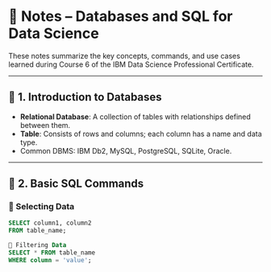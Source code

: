 # 📝 Notes – Databases and SQL for Data Science

These notes summarize the key concepts, commands, and use cases learned during Course 6 of the IBM Data Science Professional Certificate.

---

## 🔹 1. Introduction to Databases

- **Relational Database**: A collection of tables with relationships defined between them.
- **Table**: Consists of rows and columns; each column has a name and data type.
- Common DBMS: IBM Db2, MySQL, PostgreSQL, SQLite, Oracle.

---

## 🔹 2. Basic SQL Commands

### 🧾 Selecting Data
```sql
SELECT column1, column2
FROM table_name;

🧪 Filtering Data
SELECT * FROM table_name
WHERE column = 'value';
